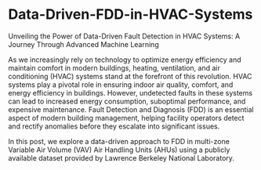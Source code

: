 # Data-Driven-FDD-in-HVAC-Systems
Unveiling the Power of Data-Driven Fault Detection in HVAC Systems: A Journey Through Advanced Machine Learning

As we increasingly rely on technology to optimize energy efficiency and maintain comfort in modern buildings, heating, ventilation, and air conditioning (HVAC) systems stand at the forefront of this revolution. HVAC systems play a pivotal role in ensuring indoor air quality, comfort, and energy efficiency in buildings. However, undetected faults in these systems can lead to increased energy consumption, suboptimal performance, and expensive maintenance. Fault Detection and Diagnosis (FDD) is an essential aspect of modern building management, helping facility operators detect and rectify anomalies before they escalate into significant issues.

In this post, we explore a data-driven approach to FDD in multi-zone Variable Air Volume (VAV) Air Handling Units (AHUs) using a publicly available dataset provided by Lawrence Berkeley National Laboratory.
